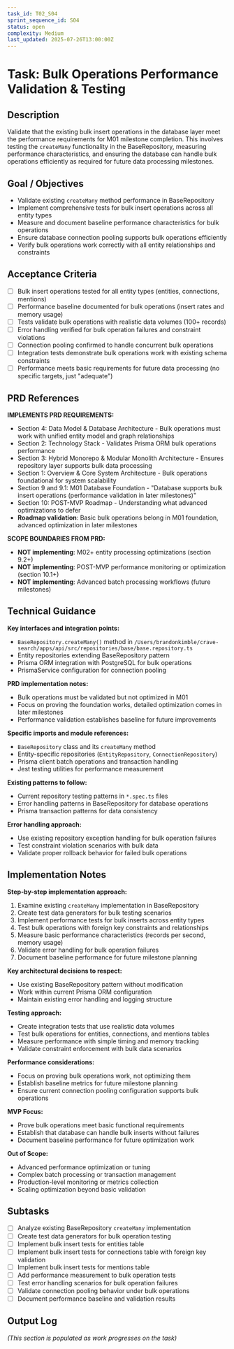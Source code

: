 ```yaml
---
task_id: T02_S04
sprint_sequence_id: S04
status: open
complexity: Medium
last_updated: 2025-07-26T13:00:00Z
---
```


# Task: Bulk Operations Performance Validation & Testing

## Description

Validate that the existing bulk insert operations in the database layer meet the performance requirements for M01 milestone completion. This involves testing the `createMany` functionality in the BaseRepository, measuring performance characteristics, and ensuring the database can handle bulk operations efficiently as required for future data processing milestones.

## Goal / Objectives

- Validate existing `createMany` method performance in BaseRepository
- Implement comprehensive tests for bulk insert operations across all entity types
- Measure and document baseline performance characteristics for bulk operations
- Ensure database connection pooling supports bulk operations efficiently
- Verify bulk operations work correctly with all entity relationships and constraints

## Acceptance Criteria

- [ ] Bulk insert operations tested for all entity types (entities, connections, mentions)
- [ ] Performance baseline documented for bulk operations (insert rates and memory usage)
- [ ] Tests validate bulk operations with realistic data volumes (100+ records)
- [ ] Error handling verified for bulk operation failures and constraint violations
- [ ] Connection pooling confirmed to handle concurrent bulk operations
- [ ] Integration tests demonstrate bulk operations work with existing schema constraints
- [ ] Performance meets basic requirements for future data processing (no specific targets, just "adequate")

## PRD References

**IMPLEMENTS PRD REQUIREMENTS:**

- Section 4: Data Model & Database Architecture - Bulk operations must work with unified entity model and graph relationships
- Section 2: Technology Stack - Validates Prisma ORM bulk operations performance
- Section 3: Hybrid Monorepo & Modular Monolith Architecture - Ensures repository layer supports bulk data processing
- Section 1: Overview & Core System Architecture - Bulk operations foundational for system scalability
- Section 9 and 9.1: M01 Database Foundation - "Database supports bulk insert operations (performance validation in later milestones)"
- Section 10: POST-MVP Roadmap - Understanding what advanced optimizations to defer
- **Roadmap validation**: Basic bulk operations belong in M01 foundation, advanced optimization in later milestones

**SCOPE BOUNDARIES FROM PRD:**

- **NOT implementing**: M02+ entity processing optimizations (section 9.2+)
- **NOT implementing**: POST-MVP performance monitoring or optimization (section 10.1+)
- **NOT implementing**: Advanced batch processing workflows (future milestones)

## Technical Guidance

**Key interfaces and integration points:**
- `BaseRepository.createMany()` method in `/Users/brandonkimble/crave-search/apps/api/src/repositories/base/base.repository.ts`
- Entity repositories extending BaseRepository pattern
- Prisma ORM integration with PostgreSQL for bulk operations
- PrismaService configuration for connection pooling

**PRD implementation notes:**
- Bulk operations must be validated but not optimized in M01
- Focus on proving the foundation works, detailed optimization comes in later milestones
- Performance validation establishes baseline for future improvements

**Specific imports and module references:**
- `BaseRepository` class and its `createMany` method
- Entity-specific repositories (`EntityRepository`, `ConnectionRepository`)
- Prisma client batch operations and transaction handling
- Jest testing utilities for performance measurement

**Existing patterns to follow:**
- Current repository testing patterns in `*.spec.ts` files
- Error handling patterns in BaseRepository for database operations
- Prisma transaction patterns for data consistency

**Error handling approach:**
- Use existing repository exception handling for bulk operation failures
- Test constraint violation scenarios with bulk data
- Validate proper rollback behavior for failed bulk operations

## Implementation Notes

**Step-by-step implementation approach:**
1. Examine existing `createMany` implementation in BaseRepository
2. Create test data generators for bulk testing scenarios
3. Implement performance tests for bulk inserts across entity types
4. Test bulk operations with foreign key constraints and relationships
5. Measure basic performance characteristics (records per second, memory usage)
6. Validate error handling for bulk operation failures
7. Document baseline performance for future milestone planning

**Key architectural decisions to respect:**
- Use existing BaseRepository pattern without modification
- Work within current Prisma ORM configuration
- Maintain existing error handling and logging structure

**Testing approach:**
- Create integration tests that use realistic data volumes
- Test bulk operations for entities, connections, and mentions tables
- Measure performance with simple timing and memory tracking
- Validate constraint enforcement with bulk data scenarios

**Performance considerations:**
- Focus on proving bulk operations work, not optimizing them
- Establish baseline metrics for future milestone planning
- Ensure current connection pooling configuration supports bulk operations

**MVP Focus:**
- Prove bulk operations meet basic functional requirements
- Establish that database can handle bulk inserts without failures
- Document baseline performance for future optimization work

**Out of Scope:**
- Advanced performance optimization or tuning
- Complex batch processing or transaction management
- Production-level monitoring or metrics collection
- Scaling optimization beyond basic validation

## Subtasks

- [ ] Analyze existing BaseRepository `createMany` implementation
- [ ] Create test data generators for bulk operation testing
- [ ] Implement bulk insert tests for entities table
- [ ] Implement bulk insert tests for connections table with foreign key validation
- [ ] Implement bulk insert tests for mentions table
- [ ] Add performance measurement to bulk operation tests
- [ ] Test error handling scenarios for bulk operation failures
- [ ] Validate connection pooling behavior under bulk operations
- [ ] Document performance baseline and validation results

## Output Log

_(This section is populated as work progresses on the task)_
